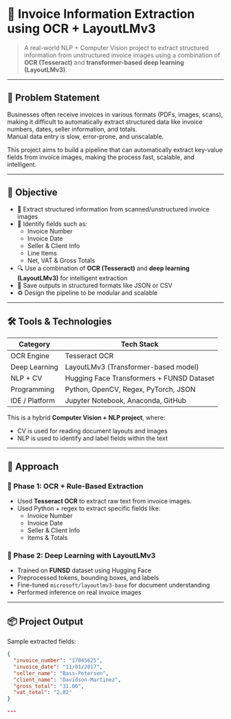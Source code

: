 # 🧾 Invoice Information Extraction using OCR + LayoutLMv3

> A real-world NLP + Computer Vision project to extract structured information from unstructured invoice images using a combination of **OCR (Tesseract)** and **transformer-based deep learning (LayoutLMv3)**.

---

## 📌 Problem Statement

Businesses often receive invoices in various formats (PDFs, images, scans), making it difficult to automatically extract structured data like invoice numbers, dates, seller information, and totals.  
Manual data entry is slow, error-prone, and unscalable.

This project aims to build a pipeline that can automatically extract key-value fields from invoice images, making the process fast, scalable, and intelligent.

---

## 🎯 Objective

- 🧠 Extract structured information from scanned/unstructured invoice images
- 🧾 Identify fields such as:
  - Invoice Number
  - Invoice Date
  - Seller & Client Info
  - Line Items
  - Net, VAT & Gross Totals
- 🔍 Use a combination of **OCR (Tesseract)** and **deep learning (LayoutLMv3)** for intelligent extraction
- 💾 Save outputs in structured formats like JSON or CSV
- ♻️ Design the pipeline to be modular and scalable

---

## 🛠️ Tools & Technologies

| Category           | Tech Stack                                   |
|--------------------|----------------------------------------------|
| OCR Engine         | Tesseract OCR                                |
| Deep Learning      | LayoutLMv3 (Transformer-based model)         |
| NLP + CV           | Hugging Face Transformers + FUNSD Dataset    |
| Programming        | Python, OpenCV, Regex, PyTorch, JSON         |
| IDE / Platform     | Jupyter Notebook, Anaconda, GitHub           |

This is a hybrid **Computer Vision + NLP project**, where:
- CV is used for reading document layouts and images
- NLP is used to identify and label fields within the text

---

## 🧠 Approach

### 🔹 Phase 1: OCR + Rule-Based Extraction
- Used **Tesseract OCR** to extract raw text from invoice images.
- Used Python + regex to extract specific fields like:
  - Invoice Number
  - Invoice Date
  - Seller & Client Info
  - Items & Totals

### 🔹 Phase 2: Deep Learning with LayoutLMv3
- Trained on **FUNSD** dataset using Hugging Face
- Preprocessed tokens, bounding boxes, and labels
- Fine-tuned `microsoft/layoutlmv3-base` for document understanding
- Performed inference on real invoice images

---

## 📦 Project Output

Sample extracted fields:

```json
{
  "invoice_number": "17045625",
  "invoice_date": "11/01/2017",
  "seller_name": "Bass-Petersen",
  "client_name": "Davidson-Martinez",
  "gross_total": "31.06",
  "vat_total": "2.82"
}

---
